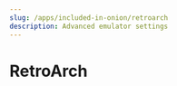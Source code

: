 ```yaml
---
slug: /apps/included-in-onion/retroarch
description: Advanced emulator settings
---
```


# RetroArch

